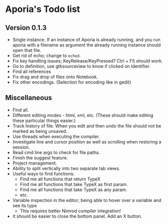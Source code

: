 # Aporia's Todo list

## Version 0.1.3

* Single instance. If an instance of Aporia is already running, and you run aporia with a filename as argument the already running instance should open that file.
* Get rid of echo; change to `echod`.
* Fix key handling issues; KeyRelease/KeyPressed? Ctrl + F5 should work.
* Go to definition, use gtksourceview to know if clicked on identifier.
* Find all references
* Fix drag and drop of files onto Notebook.
* Fix other encodings. (Selection for encoding like in gedit)

## Miscellaneous

* Find all.
* Different editing modes - html, xml, etc. (These should make editing these particular things easier.)
* Track history of file. When you edit and then undo the file should not be marked as being unsaved.
* Use threads when executing the compiler.
* Investigate line and cursor position as well as scrolling when restoring a session.
* Read cmd line args to check for file paths.
* Finish the suggest feature.
* Project management.
* Ability to split vertically into two separate tab views.
* Useful ways to find functions:
  * Find me all functions that return TypeX
  * Find me all functions that take TypeX as first param.
  * Find me all functions that take TypeX as any param.
  * etc.
* Variable inspection in the editor; being able to hover over a variable and see its type
  * This requires better Nimrod compiler integration!
* It should be easier to close the bottom panel. Add an X button.